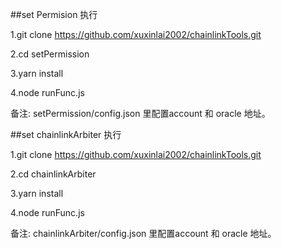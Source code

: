 ##set Permision 执行

1.git clone https://github.com/xuxinlai2002/chainlinkTools.git

2.cd setPermission

3.yarn install

4.node runFunc.js

备注:
setPermission/config.json 里配置account 和 oracle 地址。


##set chainlinkArbiter 执行

1.git clone https://github.com/xuxinlai2002/chainlinkTools.git

2.cd chainlinkArbiter

3.yarn install

4.node runFunc.js

备注:
chainlinkArbiter/config.json 里配置account 和 oracle 地址。

